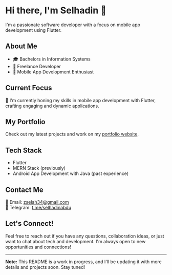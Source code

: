 # Hi there, I'm Selhadin 👋

I'm a passionate software developer with a focus on mobile app development using Flutter. 

## About Me
- 🎓 Bachelors in Information Systems
- 💼 Freelance Developer
- 📱 Mobile App Development Enthusiast

## Current Focus
🚀 I'm currently honing my skills in mobile app development with Flutter, crafting engaging and dynamic applications.

## My Portfolio
Check out my latest projects and work on my [portfolio website](http://selhadin-abdu.netlify.app/).

## Tech Stack
- Flutter
- MERN Stack (previously)
- Android App Development with Java (past experience)

## Contact Me
📧 Email: [zselah34@gmail.com](mailto:zselah34@gmail.com)  
📱 Telegram: [t.me/selhadinabdu](https://t.me/selhadinabdu)

## Let's Connect!
Feel free to reach out if you have any questions, collaboration ideas, or just want to chat about tech and development. I'm always open to new opportunities and connections!

---

**Note:** This README is a work in progress, and I'll be updating it with more details and projects soon. Stay tuned!


<!---
selahabdu/selahabdu is a ✨ special ✨ repository because its `README.md` (this file) appears on your GitHub profile.
You can click the Preview link to take a look at your changes.
--->
